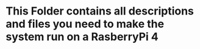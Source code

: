 # This Folder contains all descriptions and files you need to make the system run on a RasberryPi 4
